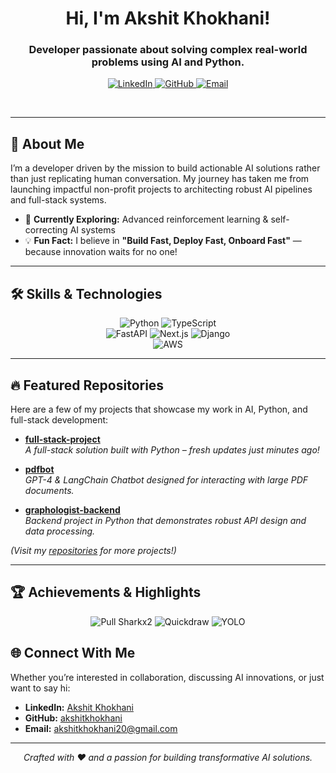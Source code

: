 <!-- Hi there! I'm Akshit Khokhani 👋 -->
<h1 align="center">Hi, I'm Akshit Khokhani!</h1>
<h3 align="center">
  Developer passionate about solving complex real-world problems using AI and Python.
</h3>

<p align="center">
  <a href="https://www.linkedin.com/in/akshitkhokhani" target="_blank">
    <img src="https://img.shields.io/badge/-LinkedIn-0A66C2?style=for-the-badge&logo=linkedin&logoColor=white" alt="LinkedIn"/>
  </a>
  <a href="https://github.com/akshitkhokhani" target="_blank">
    <img src="https://img.shields.io/badge/-GitHub-181717?style=for-the-badge&logo=github&logoColor=white" alt="GitHub"/>
  </a>
  <a href="mailto:akshitkhokhani20@gmail.com" target="_blank">
    <img src="https://img.shields.io/badge/-Email-D14836?style=for-the-badge&logo=gmail&logoColor=white" alt="Email"/>
  </a>
</p>

<br />

---

## 🚀 About Me

I’m a developer driven by the mission to build actionable AI solutions rather than just replicating human conversation. My journey has taken me from launching impactful non-profit projects to architecting robust AI pipelines and full-stack systems.

- 🌱 **Currently Exploring:** Advanced reinforcement learning & self-correcting AI systems
- 💡 **Fun Fact:** I believe in **"Build Fast, Deploy Fast, Onboard Fast"** — because innovation waits for no one!

---

## 🛠️ Skills & Technologies

<div align="center">
  <!-- Programming Languages -->
  <img src="https://img.shields.io/badge/Python-3776AB?style=for-the-badge&logo=python&logoColor=white" alt="Python" />
  <img src="https://img.shields.io/badge/TypeScript-3178C6?style=for-the-badge&logo=typescript&logoColor=white" alt="TypeScript" />
  <br />
  <!-- Frameworks & Tools -->
  <img src="https://img.shields.io/badge/FastAPI-009688?style=for-the-badge&logo=fastapi&logoColor=white" alt="FastAPI" />
  <img src="https://img.shields.io/badge/Next.js-000000?style=for-the-badge&logo=next.js&logoColor=white" alt="Next.js" />
  <img src="https://img.shields.io/badge/Django-092E20?style=for-the-badge&logo=django&logoColor=white" alt="Django" />
  <br />
  <!-- Cloud & DevOps -->
  <img src="https://img.shields.io/badge/AWS-232F3E?style=for-the-badge&logo=amazon-aws&logoColor=white" alt="AWS" />
</div>

---

## 🔥 Featured Repositories

Here are a few of my projects that showcase my work in AI, Python, and full-stack development:

- **[full-stack-project](https://github.com/akshitkhokhani/full-stack-project)**  
  *A full-stack solution built with Python – fresh updates just minutes ago!*

- **[pdfbot](https://github.com/akshitkhokhani/pdfbot)**  
  *GPT-4 & LangChain Chatbot designed for interacting with large PDF documents.*

- **[graphologist-backend](https://github.com/akshitkhokhani/graphologist-backend)**  
  *Backend project in Python that demonstrates robust API design and data processing.*

*(Visit my [repositories](https://github.com/akshitkhokhani?tab=repositories) for more projects!)*

---

## 🏆 Achievements & Highlights

<div align="center">
  <img src="https://img.shields.io/badge/Achievement-Pull%20Sharkx2-brightgreen?style=for-the-badge" alt="Pull Sharkx2"/>
  <img src="https://img.shields.io/badge/Achievement-Quickdraw-brightgreen?style=for-the-badge" alt="Quickdraw"/>
  <img src="https://img.shields.io/badge/Achievement-YOLO-brightgreen?style=for-the-badge" alt="YOLO"/>
</div>


## 🌐 Connect With Me

Whether you’re interested in collaboration, discussing AI innovations, or just want to say hi:

- **LinkedIn:** [Akshit Khokhani](https://www.linkedin.com/in/akshit-khokhani)
- **GitHub:** [akshitkhokhani](https://github.com/akshitkhokhani)
- **Email:** [akshitkhokhani20@gmail.com](mailto:akshitkhokhani20@gmail.com) 

---

<p align="center">
  <em>Crafted with ❤️ and a passion for building transformative AI solutions.</em>
</p>

